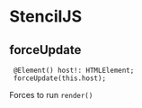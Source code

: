 

# StencilJS

## forceUpdate
```
 @Element() host!: HTMLElement;
 forceUpdate(this.host);
```
Forces to run `render()`
